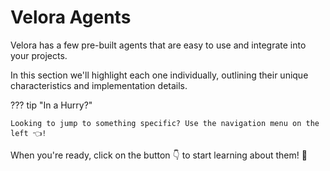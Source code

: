 # Velora Agents

Velora has a few pre-built agents that are easy to use and integrate into your projects.

In this section we'll highlight each one individually, outlining their unique characteristics and implementation details.

??? tip "In a Hurry?"

    Looking to jump to something specific? Use the navigation menu on the left 👈!

When you're ready, click on the button 👇 to start learning about them! 🚀
